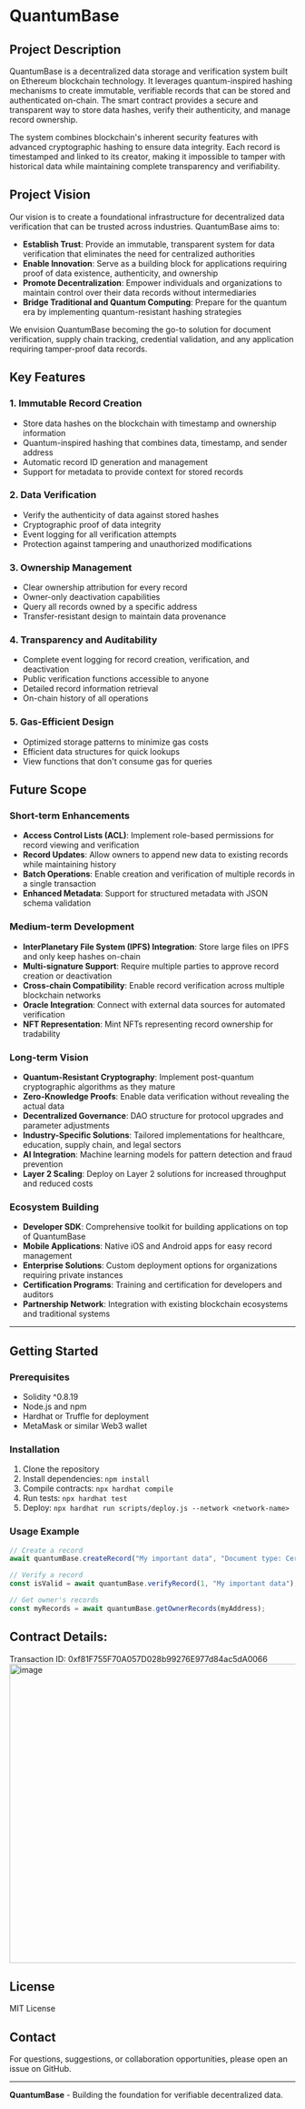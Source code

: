 # QuantumBase

## Project Description

QuantumBase is a decentralized data storage and verification system built on Ethereum blockchain technology. It leverages quantum-inspired hashing mechanisms to create immutable, verifiable records that can be stored and authenticated on-chain. The smart contract provides a secure and transparent way to store data hashes, verify their authenticity, and manage record ownership.

The system combines blockchain's inherent security features with advanced cryptographic hashing to ensure data integrity. Each record is timestamped and linked to its creator, making it impossible to tamper with historical data while maintaining complete transparency and verifiability.

## Project Vision

Our vision is to create a foundational infrastructure for decentralized data verification that can be trusted across industries. QuantumBase aims to:

- **Establish Trust**: Provide an immutable, transparent system for data verification that eliminates the need for centralized authorities
- **Enable Innovation**: Serve as a building block for applications requiring proof of data existence, authenticity, and ownership
- **Promote Decentralization**: Empower individuals and organizations to maintain control over their data records without intermediaries
- **Bridge Traditional and Quantum Computing**: Prepare for the quantum era by implementing quantum-resistant hashing strategies

We envision QuantumBase becoming the go-to solution for document verification, supply chain tracking, credential validation, and any application requiring tamper-proof data records.

## Key Features

### 1. **Immutable Record Creation**
- Store data hashes on the blockchain with timestamp and ownership information
- Quantum-inspired hashing that combines data, timestamp, and sender address
- Automatic record ID generation and management
- Support for metadata to provide context for stored records

### 2. **Data Verification**
- Verify the authenticity of data against stored hashes
- Cryptographic proof of data integrity
- Event logging for all verification attempts
- Protection against tampering and unauthorized modifications

### 3. **Ownership Management**
- Clear ownership attribution for every record
- Owner-only deactivation capabilities
- Query all records owned by a specific address
- Transfer-resistant design to maintain data provenance

### 4. **Transparency and Auditability**
- Complete event logging for record creation, verification, and deactivation
- Public verification functions accessible to anyone
- Detailed record information retrieval
- On-chain history of all operations

### 5. **Gas-Efficient Design**
- Optimized storage patterns to minimize gas costs
- Efficient data structures for quick lookups
- View functions that don't consume gas for queries

## Future Scope

### Short-term Enhancements
- **Access Control Lists (ACL)**: Implement role-based permissions for record viewing and verification
- **Record Updates**: Allow owners to append new data to existing records while maintaining history
- **Batch Operations**: Enable creation and verification of multiple records in a single transaction
- **Enhanced Metadata**: Support for structured metadata with JSON schema validation

### Medium-term Development
- **InterPlanetary File System (IPFS) Integration**: Store large files on IPFS and only keep hashes on-chain
- **Multi-signature Support**: Require multiple parties to approve record creation or deactivation
- **Cross-chain Compatibility**: Enable record verification across multiple blockchain networks
- **Oracle Integration**: Connect with external data sources for automated verification
- **NFT Representation**: Mint NFTs representing record ownership for tradability

### Long-term Vision
- **Quantum-Resistant Cryptography**: Implement post-quantum cryptographic algorithms as they mature
- **Zero-Knowledge Proofs**: Enable data verification without revealing the actual data
- **Decentralized Governance**: DAO structure for protocol upgrades and parameter adjustments
- **Industry-Specific Solutions**: Tailored implementations for healthcare, education, supply chain, and legal sectors
- **AI Integration**: Machine learning models for pattern detection and fraud prevention
- **Layer 2 Scaling**: Deploy on Layer 2 solutions for increased throughput and reduced costs

### Ecosystem Building
- **Developer SDK**: Comprehensive toolkit for building applications on top of QuantumBase
- **Mobile Applications**: Native iOS and Android apps for easy record management
- **Enterprise Solutions**: Custom deployment options for organizations requiring private instances
- **Certification Programs**: Training and certification for developers and auditors
- **Partnership Network**: Integration with existing blockchain ecosystems and traditional systems

---

## Getting Started

### Prerequisites
- Solidity ^0.8.19
- Node.js and npm
- Hardhat or Truffle for deployment
- MetaMask or similar Web3 wallet

### Installation
1. Clone the repository
2. Install dependencies: `npm install`
3. Compile contracts: `npx hardhat compile`
4. Run tests: `npx hardhat test`
5. Deploy: `npx hardhat run scripts/deploy.js --network <network-name>`

### Usage Example
```javascript
// Create a record
await quantumBase.createRecord("My important data", "Document type: Certificate");

// Verify a record
const isValid = await quantumBase.verifyRecord(1, "My important data");

// Get owner's records
const myRecords = await quantumBase.getOwnerRecords(myAddress);
```

## Contract Details:
Transaction ID: 0xf81F755F70A057D028b99276E977d84ac5dA0066
<img width="1366" height="526" alt="image" src="https://github.com/user-attachments/assets/7e0aa80d-cde2-4ab3-a1f6-0b1500101f13" />


## License
MIT License

## Contact
For questions, suggestions, or collaboration opportunities, please open an issue on GitHub.

---

**QuantumBase** - Building the foundation for verifiable decentralized data.
